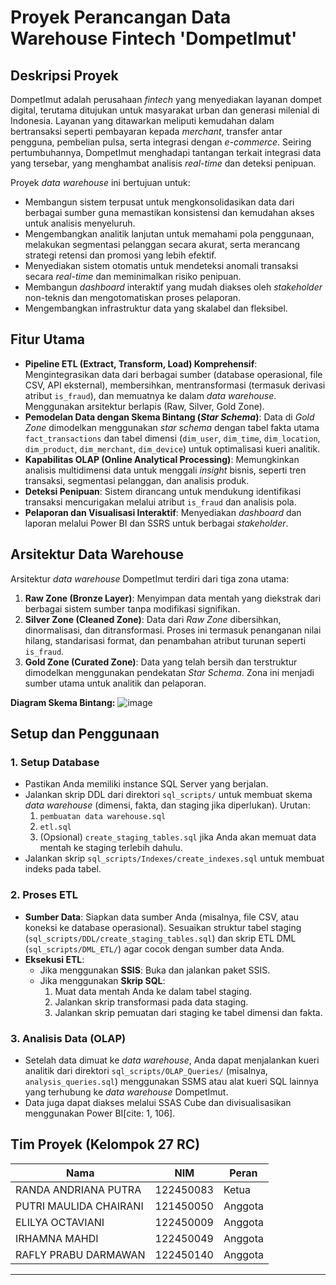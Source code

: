 # Proyek Perancangan Data Warehouse Fintech 'DompetImut'

## Deskripsi Proyek

DompetImut adalah perusahaan *fintech* yang menyediakan layanan dompet digital, terutama ditujukan untuk masyarakat urban dan generasi milenial di Indonesia. Layanan yang ditawarkan meliputi kemudahan dalam bertransaksi seperti pembayaran kepada *merchant*, transfer antar pengguna, pembelian pulsa, serta integrasi dengan *e-commerce*. Seiring pertumbuhannya, DompetImut menghadapi tantangan terkait integrasi data yang tersebar, yang menghambat analisis *real-time* dan deteksi penipuan.

Proyek *data warehouse* ini bertujuan untuk:
* Membangun sistem terpusat untuk mengkonsolidasikan data dari berbagai sumber guna memastikan konsistensi dan kemudahan akses untuk analisis menyeluruh.
* Mengembangkan analitik lanjutan untuk memahami pola penggunaan, melakukan segmentasi pelanggan secara akurat, serta merancang strategi retensi dan promosi yang lebih efektif.
* Menyediakan sistem otomatis untuk mendeteksi anomali transaksi secara *real-time* dan meminimalkan risiko penipuan.
* Membangun *dashboard* interaktif yang mudah diakses oleh *stakeholder* non-teknis dan mengotomatiskan proses pelaporan.
* Mengembangkan infrastruktur data yang skalabel dan fleksibel.

## Fitur Utama

* **Pipeline ETL (Extract, Transform, Load) Komprehensif**: Mengintegrasikan data dari berbagai sumber (database operasional, file CSV, API eksternal), membersihkan, mentransformasi (termasuk derivasi atribut `is_fraud`), dan memuatnya ke dalam *data warehouse*. Menggunakan arsitektur berlapis (Raw, Silver, Gold Zone).
* **Pemodelan Data dengan Skema Bintang (*Star Schema*)**: Data di *Gold Zone* dimodelkan menggunakan *star schema* dengan tabel fakta utama `fact_transactions` dan tabel dimensi (`dim_user`, `dim_time`, `dim_location`, `dim_product`, `dim_merchant`, `dim_device`) untuk optimalisasi kueri analitik.
* **Kapabilitas OLAP (Online Analytical Processing)**: Memungkinkan analisis multidimensi data untuk menggali *insight* bisnis, seperti tren transaksi, segmentasi pelanggan, dan analisis produk.
* **Deteksi Penipuan**: Sistem dirancang untuk mendukung identifikasi transaksi mencurigakan melalui atribut `is_fraud` dan analisis pola.
* **Pelaporan dan Visualisasi Interaktif**: Menyediakan *dashboard* dan laporan melalui Power BI dan SSRS untuk berbagai *stakeholder*.

## Arsitektur Data Warehouse

Arsitektur *data warehouse* DompetImut terdiri dari tiga zona utama:
1.  **Raw Zone (Bronze Layer)**: Menyimpan data mentah yang diekstrak dari berbagai sistem sumber tanpa modifikasi signifikan.
2.  **Silver Zone (Cleaned Zone)**: Data dari *Raw Zone* dibersihkan, dinormalisasi, dan ditransformasi. Proses ini termasuk penanganan nilai hilang, standarisasi format, dan penambahan atribut turunan seperti `is_fraud`.
3.  **Gold Zone (Curated Zone)**: Data yang telah bersih dan terstruktur dimodelkan menggunakan pendekatan *Star Schema*. Zona ini menjadi sumber utama untuk analitik dan pelaporan.

**Diagram Skema Bintang:**
![image](https://github.com/user-attachments/assets/fe55b8ec-2059-4631-8fc4-c226fa97d6de)

## Setup dan Penggunaan

### 1. Setup Database
* Pastikan Anda memiliki instance SQL Server yang berjalan.
* Jalankan skrip DDL dari direktori `sql_scripts/` untuk membuat skema *data warehouse* (dimensi, fakta, dan staging jika diperlukan). Urutan:
    1.  `pembuatan data warehouse.sql`
    2.  `etl.sql`
    3.  (Opsional) `create_staging_tables.sql` jika Anda akan memuat data mentah ke staging terlebih dahulu.
* Jalankan skrip `sql_scripts/Indexes/create_indexes.sql` untuk membuat indeks pada tabel.

### 2. Proses ETL
* **Sumber Data**: Siapkan data sumber Anda (misalnya, file CSV, atau koneksi ke database operasional). Sesuaikan struktur tabel staging (`sql_scripts/DDL/create_staging_tables.sql`) dan skrip ETL DML (`sql_scripts/DML_ETL/`) agar cocok dengan sumber data Anda.
* **Eksekusi ETL**:
    * Jika menggunakan **SSIS**: Buka dan jalankan paket SSIS.
    * Jika menggunakan **Skrip SQL**:
        1.  Muat data mentah Anda ke dalam tabel staging.
        2.  Jalankan skrip transformasi pada data staging.
        3.  Jalankan skrip pemuatan dari staging ke tabel dimensi dan fakta.

### 3. Analisis Data (OLAP)
* Setelah data dimuat ke *data warehouse*, Anda dapat menjalankan kueri analitik dari direktori `sql_scripts/OLAP_Queries/` (misalnya, `analysis_queries.sql`) menggunakan SSMS atau alat kueri SQL lainnya yang terhubung ke *data warehouse* DompetImut.
* Data juga dapat diakses melalui SSAS Cube dan divisualisasikan menggunakan Power BI[cite: 1, 106].

## Tim Proyek (Kelompok 27 RC)

| Nama                    | NIM       | Peran   |
| ----------------------- | --------- | ------- |
| RANDA ANDRIANA PUTRA    | 122450083 | Ketua   |
| PUTRI MAULIDA CHAIRANI  | 121450050 | Anggota |
| ELILYA OCTAVIANI        | 122450009 | Anggota |
| IRHAMNA MAHDI           | 122450049 | Anggota |
| RAFLY PRABU DARMAWAN    | 122450140 | Anggota |

---
